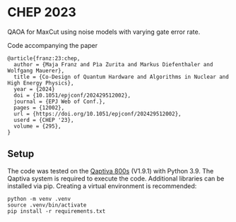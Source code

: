 # CHEP 2023

QAOA for MaxCut using noise models with varying gate error rate.

Code accompanying the paper
```
@article{franz:23:chep,
  author = {Maja Franz and Pìa Zurita and Markus Diefenthaler and Wolfgang Mauerer},
  title = {Co-Design of Quantum Hardware and Algorithms in Nuclear and High Energy Physics},
  year = {2024}
  doi = {10.1051/epjconf/202429512002},
  journal = {EPJ Web of Conf.},
  pages = {12002},
  url = {https://doi.org/10.1051/epjconf/202429512002},
  userd = {CHEP '23},
  volume = {295},
}
```
## Setup
The code was tested on the [Qaptiva 800s](https://atos.net/en/solutions/high-performance-computing-hpc/quantum-computing-qaptiva) (V1.9.1) with Python 3.9.
The Qaptiva system is required to execute the code.
Additional libraries can be installed via pip. Creating a virtual environment is recommended:
```
python -m venv .venv
source .venv/bin/activate
pip install -r requirements.txt
```
